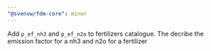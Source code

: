 ```yaml
---
"@svenvw/fdm-core": minor
---
```


Add `p_ef_nh3` and `p_ef_n2o` to fertilizers catalogue. The decribe the emission factor for a nh3 and n2o for a fertilizer
